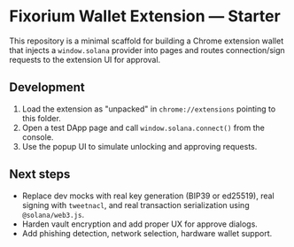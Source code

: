 # Fixorium Wallet Extension — Starter


This repository is a minimal scaffold for building a Chrome extension wallet that injects a `window.solana` provider into pages and routes connection/sign requests to the extension UI for approval.


## Development
1. Load the extension as "unpacked" in `chrome://extensions` pointing to this folder.
2. Open a test DApp page and call `window.solana.connect()` from the console.
3. Use the popup UI to simulate unlocking and approving requests.


## Next steps
- Replace dev mocks with real key generation (BIP39 or ed25519), real signing with `tweetnacl`, and real transaction serialization using `@solana/web3.js`.
- Harden vault encryption and add proper UX for approve dialogs.
- Add phishing detection, network selection, hardware wallet support.
